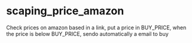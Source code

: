 # scaping_price_amazon
<stong>Check prices on amazon based in a link, put a price in BUY_PRICE, when the price is below BUY_PRICE, sendo automatically a email to buy</strong>
